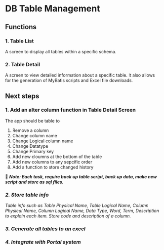 # DB Table Management
## Functions
### 1. Table List
A screen to display all tables within a specific schema.
### 2. Table Detail
A screen to view detailed information about a specific table. It also allows for the generation of MyBatis scripts and Excel file downloads.

## Next steps
### 1. Add an alter column function in Table Detail Screen
The app should be table to 
1. Remove a column
1. Change column name
2. Change Logical column name
3. Change Datatype
4. Change Primary key
5. Add new cloumns at the bottom of the table
6. Add new columns to any sepcific order
7. Add a function to store changed history

:memo: **<em> Note: Each task, require back up table script, back up data, make new script and store as sql files.<em>**

### 2. Store table info
Table info such as Table Physical Name, Table Logical Name, Column Physical Name, Column Logical Name, Data Type, Word, Term, Description to explain each item.
Store code and description of a column.
### 3. Generate all tables to an excel
### 4. Integrate with Portal system
